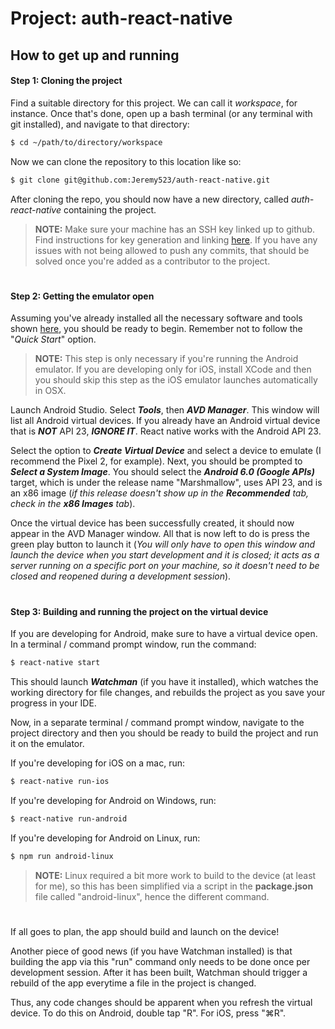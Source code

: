 # **Project:** auth-react-native
## How to get up and running

#### Step 1: Cloning the project
Find a suitable directory for this project. We can call it _workspace_, for instance.
Once that's done, open up a bash terminal (or any terminal with git installed), and navigate to that directory:
```sh
$ cd ~/path/to/directory/workspace
```
Now we can clone the repository to this location like so:
```sh
$ git clone git@github.com:Jeremy523/auth-react-native.git
```
After cloning the repo, you should now have a new directory, called _auth-react-native_ containing the project.
> **NOTE:** Make sure your machine has an SSH key linked up to github. Find instructions for key generation and linking [here](https://help.github.com/articles/connecting-to-github-with-ssh/).
> If you have any issues with not being allowed to push any commits, that should be solved once you're added as a contributor to the project.

#
#### Step 2: Getting the emulator open
Assuming you've already installed all the necessary software and tools shown [here](https://facebook.github.io/react-native/docs/getting-started.html), you should be ready to begin.
Remember not to follow the "_Quick Start_" option.
> **NOTE:** This step is only necessary if you're running the Android emulator.
If you are developing only for iOS, install XCode and then you should skip this step as the iOS emulator launches automatically in OSX.

Launch Android Studio. Select **_Tools_**, then **_AVD Manager_**. This window will list all Android virtual devices.
If you already have an Android virtual device that is **_NOT_** API 23, **_IGNORE IT_**. React native works with the Android API 23.

Select the option to **_Create Virtual Device_** and select a device to emulate (I recommend the Pixel 2, for example).
Next, you should be prompted to **_Select a System Image_**. You should select the **_Android 6.0 (Google APIs)_** target, which is under the release name "Marshmallow", uses API 23, and is an x86 image (_if this release doesn't show up in the **Recommended** tab, check in the **x86 Images** tab_).

Once the virtual device has been successfully created, it should now appear in the AVD Manager window. All that is now left to do is press the green play button to launch it (_You will only have to open this window and launch the device when you start development and it is closed; it acts as a server running on a specific port on your machine, so it doesn't need to be closed and reopened during a development session_).

#
#### Step 3: Building and running the project on the virtual device
If you are developing for Android, make sure to have a virtual device open.
In a terminal / command prompt window, run the command: 
```sh
$ react-native start
```
This should launch **_Watchman_** (if you have it installed), which watches the working directory for file changes, and rebuilds the project as you save your progress in your IDE. 

Now, in a separate terminal / command prompt window, navigate to the project directory and then you should be ready to build the project and run it on the emulator.

If you're developing for iOS on a mac, run:
```sh
$ react-native run-ios
```
If you're developing for Android on Windows, run:
```sh
$ react-native run-android
```
If you're developing for Android on Linux, run:
```sh
$ npm run android-linux
```
> **NOTE:** Linux required a bit more work to build to the device (at least for me), so this has been simplified via a script in the **package.json** file called "android-linux", hence the different command.
#
If all goes to plan, the app should build and launch on the device!

Another piece of good news (if you have Watchman installed) is that building the app via this "run" command only needs to be done once per development session. After it has been built, Watchman should trigger a rebuild of the app everytime a file in the project is changed.

Thus, any code changes should be apparent when you refresh the virtual device. 
To do this on Android, double tap "R". For iOS, press "⌘R".
